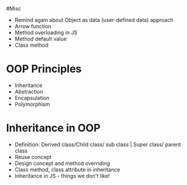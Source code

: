 #Misc
- Remind again about Object as data (user-defined data) approach
- Arrow function 
- Method overloading in JS
- Method default value
- Class method

# OOP Principles
- Inheritance
- Abstraction
- Encapsulation
- Polymorphism

# Inheritance in OOP
- Definition: Derived class/Child class/ sub class | Super class/ parent class
- Reuse concept
- Design concept and method overriding
- Class method, class attribute in inheritance
- Inheritance in JS - things we don't like!